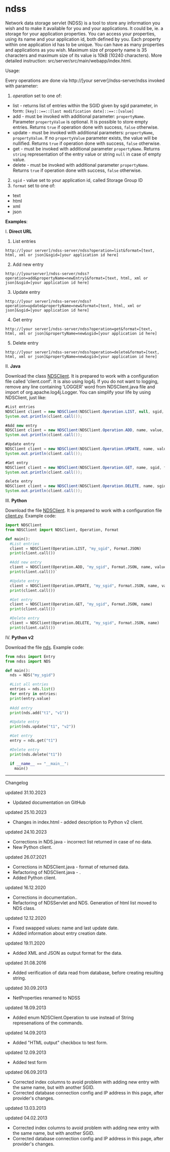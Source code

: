 ndss
====

Network data storage servlet (NDSS) is a tool to store any information
you wish and to make it available for you and your applications.
It could be, ie. a storage for your application properties. You can
access your properties, using its name and your application id, both
defined by you. Each property within one application id has to be
unique. You can have as many properties and applications as you wish.
Maximum size of property name is 35 characters and maximum size of its
value is 10kB (10240 characters).
More detailed instruction: src/server/src/main/webapp/index.html.

Usage:

Every operations are done via http://[your server]/ndss-server/ndss invoked with parameter:

1. *operation* set to one of:
- list - returns list of entries within the SGID given by sgid parameter, in form:
`[key]::==::[last modification date]::==::[value]`
- add - must be invoked with additional parameter: `propertyName`. Parameter `propertyValue` is
optional. It is possible to store empty entries. Returns `true` if operation done with success,
`false` otherwise.
- update - must be invoked with additional parameters: `propertyName`, `propertyValue`. If no
`propertyValue` parameter exists, the value will be nullified. Returns `true` if operation
done with success, `false` otherwise.
- get - must be invoked with additional parameter `propertyName`. Returns `string`
representation of the entry value or string `null` in case of empty value.
- delete - must be invoked with additional parameter `propertyName`. Returns `true` if operation done with success,
`false` otherwise.
2. `sgid` - value set to your application id, called Storage Group ID
3. `format` set to one of:
- text
- html
- xml
- json

**Examples**:

I. **Direct URL**
1. List entries
```
http://[your server]/ndss-server/ndss?operation=list&format=[text, html, xml or json]&sgid=[your application id here]
```
2. Add new entry
```
http://[yourserver]/ndss-server/ndss?operation=add&propertyName=newEntry1&format=[text, html, xml or json]&sgid=[your application id here]
```
3. Update entry
```
http://[your server]/ndss-server/ndss?operation=update&propertyName=new&format=[text, html, xml or json]&sgid=[your application id here]
```
4. Get entry
```
http://[your server]/ndss-server/ndss?operation=get&format=[text, html, xml or json]&propertyName=new&sgid=[your application id here]
```
5. Delete entry
```
http://[your server]/ndss-server/ndss?operation=delete&format=[text, html, xml or json]&propertyName=new&sgid=[your application id here]
```

II. **Java**

Download the class [NDSClient](https://ndss.bmariusz.usermd.net/ndss-server/NDSClient.java). It is prepared to work with a configuration file called 'client.conf'. It is also
using log4j. If you do not want to logging, remove any line containing 'LOGGER' word from NDSClient.java
file and import of org.apache.log4j.Logger. You can simplify your life by using NDSClient, just like:

```Java
#List entries
NDSClient client = new NDSClient(NDSClient.Operation.LIST, null, sgid, format);
System.out.println(client.call());
```

```Java
#Add new entry
NDSClient client = new NDSClient(NDSClient.Operation.ADD, name, value, sgid, format);
System.out.println(client.call());
```

```Java
#Update entry
NDSClient client = new NDSClient(NDSClient.Operation.UPDATE, name, value, sgid, format);
System.out.println(client.call());
```

```Java
#Get entry
NDSClient client = new NDSClient(NDSClient.Operation.GET, name, sgid, format);
System.out.println(client.call());
```

```Java
delete entry
NDSClient client = new NDSClient(NDSClient.Operation.DELETE, name, sgid, format);
System.out.println(client.call());  				
```

III. **Python**

Download the file [NDSClient](https://ndss.bmariusz.usermd.net/ndss-server/NDSClient.py). It is prepared to work with a configuration file [client.py](https://ndss.bmariusz.usermd.net/ndss-server/client.py).
Example code:
```python
import NDSClient
from NDSClient import NDSClient, Operation, Format   

def main():
  #List entries
  client = NDSClient(Operation.LIST, "my_sgid", Format.JSON)
  print(client.call())

  #Add new entry
  client = NDSClient(Operation.ADD, "my_sgid", Format.JSON, name, value)
  print(client.call())`

  #Update entry
  client = NDSClient(Operation.UPDATE, "my_sgid", Format.JSON, name, value)
  print(client.call())

  #Get entry
  client = NDSClient(Operation.GET, "my_sgid", Format.JSON, name)
  print(client.call())

  #Delete entry
  client = NDSClient(Operation.DELETE, "my_sgid", Format.JSON, name)
  print(client.call())
```

IV. **Python v2**

Download the file [nds](https://ndss.bmariusz.usermd.net/ndss-server/nds.py).
Example code:

```python
from ndss import Entry
from ndss import NDS

def main():
  nds = NDS("my_sgid")

  #List all entries
  entries = nds.list()
  for entry in entries:
  print(entry.value)
  
  #Add entry
  print(nds.add("t1", "v1"))

  #Update entry
  print(nds.update("t1", "v2"))

  #Get entry
  entry = nds.get("t1")

  #Delete entry
  print(nds.delete("t1"))

  if __name__ == "__main__":
    main()
```

***

Changelog

updated 31.10.2023
 * Updated documentation on GitHub

updated 25.10.2023
 * Changes in index.html - added description to Python v2 client.

updated 24.10.2023
 * Corrections in NDS.java - incorrect list returned in case of no data.
 * New Python client.

updated 26.07.2021
 * Corrections in NDSClient.java - format of returned data.
 * Refactoring of NDSClient.java - .
 * Added Python client.

updated 16.12.2020
 * Corrections in documentation..
 * Refactoring of NDSServlet and NDS. Generation of html list moved to NDS class.

updated 12.12.2020
 * Fixed swapped values: name and last update date.
 * Added information about entry creation date.

updated 19.11.2020
 * Added XML and JSON as output format for the data.

updated 31.08.2016
 * Added verification of data read from database, before creating resulting string.

updated 30.09.2013
 * NetProperties renamed to NDSS

updated 18.09.2013
 * Added enum NDSClient.Operation to use instead of String represenations of the commands.

updated 14.09.2013
 * Added "HTML output" checkbox to test form.

updated 12.09.2013
 * Added test form

updated 06.09.2013
 * Corrected index columns to avoid problem with adding new entry with the same name, but with another SGID.
 * Corrected database connection config and IP address in this page, after provider's changes.

updated 13.03.2013

updated 04.02.2013
* Corrected index columns to avoid problem with adding new entry with the same name, but with another SGID.
* Corrected database connection config and IP address in this page, after provider's changes. 
